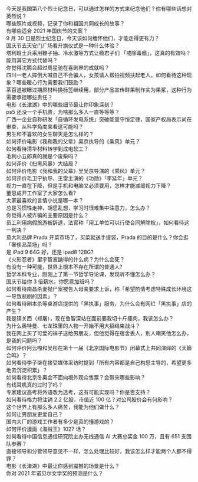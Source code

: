 今天是我国第八个烈士纪念日，可以通过怎样的方式来纪念他们？你有哪些话想对英烈说？  
哪些照片或视频，记录了你和祖国共同成长的故事？  
有哪些适合 2021 年国庆节的文案？  
9 月 30 日是烈士纪念日，今天该如何缅怀他们，才能走得更有力？  
国庆节去天安门广场看升旗仪式是一种什么体验？  
塔利班士兵采用鞭子抽、冷水激等方式让瘾君子们 「戒除毒瘾」，这真的有效吗？能用其它方式代替吗？  
你觉得沈腾会超过周星驰在喜剧界的成就吗？  
四川一老人摔倒大喊自己不会骗人，女孩请人帮拍视频扶起老人，如何看待这种现象？哪些暖心行为需要我们鼓励？  
茶百道被曝过期原材料换标签继续用，部分产品宣传鲜果制作实为果浆，这种行为需要承担哪些责任？  
电影《长津湖》中的哪些细节最让你印象深刻？  
ps5 还没一个手机贵，为啥那么多人一直等等等？  
广西一企业自称研发「自循环发电系统」突破能量守恒定律，国家产权局表示尚在审查，从科学角度来看这可能吗？  
男生和不喜欢的女生聊天是怎么样的？  
如何评价电影《我和我的父辈》吴京执导的《乘风》单元？  
如何看待清华材料转学到成电软工？  
毛利小五郎真的就是个废柴吗？  
如何评价《扫黑风暴》大结局？  
如何评价电影《我和我的父辈》里吴京导演的《乘风》单元？  
如何评价毛卫宁执导、王雷主演的《功勋》「李延年」单元？  
视力一直在下降，但是手机和电脑又必须要用，怎样才能减缓视力下降？  
董思成开工作室了大家怎么看?  
大家最喜欢的言情小说是哪一本？  
总是习惯性走神，胡思乱想，学习时很难集中注意力，怎么办？  
你觉得人被诈骗的主要原因是什么？  
员工利用病假旅游被辞退，法官称「用工单位可以行使合同解除权」，如何看待这一判决？  
意大利品牌 Prada 开菜市场了，买菜就送手提袋，Prada 的目的是什么？你会逛「奢侈品菜场」吗？  
是 iPad 9 64G 好，还是 ipad8 128G?  
《火影忍者》里宇智波鼬得的什么病？为什么会死？  
有没有一种可能，世界上根本不存在所谓的普通人?  
哲学本科专业，刚刚上了第一节哲学导论课，发现听不懂怎么办？  
国庆节给你 3 倍薪水，你愿意加班吗？  
如何看待南昌杀妻抛尸案被告人母亲要求上诉，称「希望酌情考虑特殊成长环境这一导致悲剧的因素」？  
如何看待剧本杀等桌游店提供的「黑执事」服务，为什么会有网红「黑执事」店的产生？  
我是镇关西（郑屠），现在鲁智深站在面前要我切十斤瘦肉，我该怎么办？  
为什么奥特曼、七龙珠里的人物一开始不用大招结束战斗？  
我在网上买了可爱的袜子送给男朋友，但他觉得在宿舍丢人，别人嘲笑他怎么办，是我的问题吗？  
如何评价阿云嘎和吴彤在第十一届《北京国际电影节》闭幕式上共同演绎的《天籁合鸣》？  
如何看待李子柒在接受媒体采访时提到「所有内容都是自己构思主导的，希望更多地去沉淀积累」？  
如何看待北京冬奥会不面向境外观众售票？会带来哪些影响？  
有线耳机真的过时了吗？  
专家建议高考将外语改为选考，这有可能实现吗？你是否支持？  
如何看待格力将注销 2.2 亿股，市值近 100 亿？对公司股价会有何影响？  
这个世界上有那么多人痛苦，我能为他们做什么？  
如何让男朋友更爱自己？  
国内大厂的游戏工作者有多少是真的懂游戏的？  
如何评价漫画《海贼王》1027 话？  
如何看待中国信息通信研究院主办无线通信 AI 大赛总奖金 100 万，且有 651 支团队参赛？  
直接领导和分管领导意见不一样，怎么处理比较好，我该怎么样才能两个人都不得罪？  
电影《长津湖》中最让你感到震撼的场景是什么？  
你对 2021 年诺贝尔文学奖的预测是什么？  
